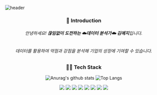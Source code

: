 ![header](https://capsule-render.vercel.app/api?type=wave&color=ED986C&height=300&section=header&text=meji's%20github&fontSize=90&fontColor=F8F8F5&animation=fadeIn)

  
<div align="center">
  <h3>👋 Introduction </h3>           
  <h6>안녕하세요! <strong>끊임없이 도전하는 ☁️데이터 분석가☁️ 김예지</strong>입니다.</h6>       
  <h6>데이터를 활용하여 약점과 강점을 분석해 기업의 성장에 기여할 수 있습니다.</h6>      

  <h3>👩‍💻 Tech Stack </h3>
  
  ![Anurag's github stats](https://github-readme-stats.vercel.app/api?username=meji9086&show_icons=true)
  ![Top Langs](https://github-readme-stats.vercel.app/api/top-langs/?username=meji9086&layout=compact)     

  <img src="https://img.shields.io/badge/Python-3776AB?style=for-the-badge&logo=Python&logoColor=white"/>
  <img src="https://img.shields.io/badge/Jupyter-F37626?style=for-the-badge&logo=Jupyter&logoColor=white"/>
  <img src="https://img.shields.io/badge/MySQL-8BC0D0?style=for-the-badge&logo=MySQL&logoColor=white"/>    
  <img src="https://img.shields.io/badge/Linux-FCC624?style=for-the-badge&logo=Linux&logoColor=white"/>    
  <img src="https://img.shields.io/badge/Tableau-E97627?style=for-the-badge&logo=Tableau&logoColor=white"/>    
  <img src="https://img.shields.io/badge/HTML-E34F26?style=for-the-badge&logo=HTML&logoColor=white"/>     
  <img src="https://img.shields.io/badge/Git-F05032?style=for-the-badge&logo=Git&logoColor=white"/>    
  <img src="https://img.shields.io/badge/R-9999FF?style=for-the-badge&logo=R&logoColor=white"/>   

</div> 

   

